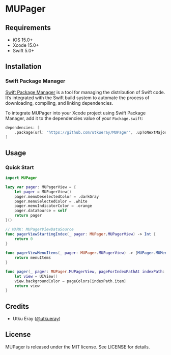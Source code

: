 # MUPager

## Requirements

- iOS 15.0+
- Xcode 15.0+
- Swift 5.0+

## Installation

### Swift Package Manager

[Swift Package Manager](https://swift.org/package-manager/) is a tool for managing the distribution of Swift code. It’s integrated with the Swift build system to automate the process of downloading, compiling, and linking dependencies.

To integrate MUPager into your Xcode project using Swift Package Manager, add it to the dependencies value of your `Package.swift`:

```swift
dependencies: [
    .package(url: "https://github.com/utkueray/MUPager", .upToNextMajor(from: "0.1.0"))
]
```

## Usage

### Quick Start

```swift
import MUPager

lazy var pager: MUPagerView = {
    let pager = MUPagerView()
    pager.menuDeselectedColor = .darkGray
    pager.menuSelectedColor = .white
    pager.menuIndicatorColor = .orange
    pager.dataSource = self
    return pager
}()

// MARK: MUPagerViewDataSource
func pagerViewStartingIndex(_ pager: MUPager.MUPagerView) -> Int {
    return 0
}
    
func pagerViewMenuItems(_ pager: MUPager.MUPagerView) -> [MUPager.MUMenuItem] {
    return menuItems
}

func pager(_ pager: MUPager.MUPagerView, pageForIndexPathAt indexPath: IndexPath) -> UIView {
    let view = UIView()
    view.backgroundColor = pageColors[indexPath.item]
    return view
}
```
## Credits

- Utku Eray ([@utkueray](https://github.com/utkueray))

## License

MUPager is released under the MIT license. See LICENSE for details.
